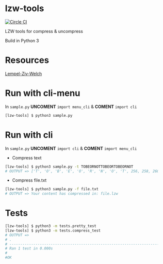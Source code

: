 # lzw-tools
[![Circle CI](https://circleci.com/gh/HugoPouliquen/lzw-tools.svg?style=shield)](https://circleci.com/gh/HugoPouliquen/lzw-tools)

LZW tools for compress &amp; uncompress

Build in Python 3

# Resources
[Lempel-Ziv-Welch](https://fr.wikipedia.org/wiki/Lempel-Ziv-Welch)

# Run with cli-menu
In `sample.py` **UNCOMENT** `import menu_cli` & **COMENT** `import cli`
```bash
[lzw-tools] $ python3 sample.py
```

# Run with cli
In `sample.py` **UNCOMENT**  `import cli` & **COMENT** `import menu_cli`
- Compress text
```bash
[lzw-tools] $ python3 sample.py -t TOBEORNOTTOBEORTOBEORNOT
# OUTPUT => ['T', 'O', 'B', 'E', 'O', 'R', 'N', 'O', 'T', 256, 258, 260, 265, 259, 261]
```
- Compress file.txt
```bash
[lzw-tools] $ python3 sample.py -f file.txt
# OUTPUT => Your content has compressed in: file.lzw
```

# Tests
```bash
[lzw-tools] $ python3 -m tests.pretty_test
[lzw-tools] $ python3 -m tests.compress_test
# OUTPUT =>
# .
# ----------------------------------------------------------------------
# Ran 1 test in 0.000s
#
#OK
```
